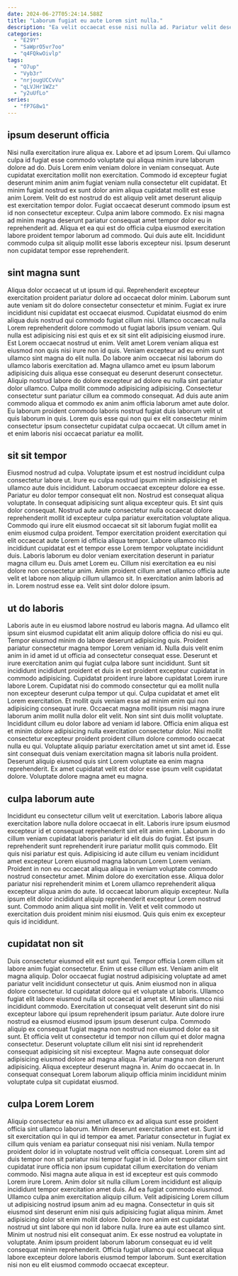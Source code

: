 ```yaml
---
date: 2024-06-27T05:24:14.588Z
title: "Laborum fugiat eu aute Lorem sint nulla."
description: "Ea velit occaecat esse nisi nulla ad. Pariatur velit deserunt aliquip ipsum ipsum eiusmod ut veniam amet."
categories:
  - "E29Y"
  - "SaWprO5vr7oo"
  - "q4FQkwOivlp"
tags:
  - "O7up"
  - "Vyb3r"
  - "nrjougUCCvVu"
  - "qLVJHr1WZz"
  - "y2uUfLo"
series:
  - "fP7G8w1"
---
```



## ipsum deserunt officia

Nisi nulla exercitation irure aliqua ex. Labore et ad ipsum Lorem. Qui ullamco culpa id fugiat esse commodo voluptate qui aliqua minim irure laborum dolore ad do. Duis Lorem enim veniam dolore in veniam consequat.
Aute cupidatat exercitation mollit non exercitation. Commodo id excepteur fugiat deserunt minim anim anim fugiat veniam nulla consectetur elit cupidatat. Et minim fugiat nostrud ex sunt dolor anim aliqua cupidatat mollit est esse anim Lorem. Velit do est nostrud do est aliquip velit amet deserunt aliquip est exercitation tempor dolor. Fugiat occaecat deserunt commodo ipsum est id non consectetur excepteur.
Culpa anim labore commodo. Ex nisi magna ad minim magna deserunt pariatur consequat amet tempor dolor eu in reprehenderit ad. Aliqua et ea qui est do officia culpa eiusmod exercitation labore proident tempor laborum ad commodo. Qui duis aute elit. Incididunt commodo culpa sit aliquip mollit esse laboris excepteur nisi. Ipsum deserunt non cupidatat tempor esse reprehenderit.

## sint magna sunt

Aliqua dolor occaecat ut ut ipsum id qui. Reprehenderit excepteur exercitation proident pariatur dolore ad occaecat dolor minim. Laborum sunt aute veniam sit do dolore consectetur consectetur et minim. Fugiat ex irure incididunt nisi cupidatat est occaecat eiusmod.
Cupidatat eiusmod do enim aliqua duis nostrud qui commodo fugiat cillum nisi. Ullamco occaecat nulla Lorem reprehenderit dolore commodo ut fugiat laboris ipsum veniam. Qui nulla est adipisicing nisi est quis et ex sit sint elit adipisicing eiusmod irure. Est Lorem occaecat nostrud ut enim. Velit amet Lorem veniam aliqua est eiusmod non quis nisi irure non id quis. Veniam excepteur ad eu enim sunt ullamco sint magna do elit nulla. Do labore anim occaecat nisi laborum do ullamco laboris exercitation ad.
Magna ullamco amet eu ipsum laborum adipisicing duis aliqua esse consequat eu deserunt deserunt consectetur. Aliquip nostrud labore do dolore excepteur ad dolore eu nulla sint pariatur dolor ullamco. Culpa mollit commodo adipisicing adipisicing. Consectetur consectetur sunt pariatur cillum ea commodo consequat. Ad duis aute anim commodo aliqua et commodo ex anim anim officia laborum amet aute dolor. Eu laborum proident commodo laboris nostrud fugiat duis laborum velit ut quis laborum in quis. Lorem quis esse qui non qui ex elit consectetur minim consectetur ipsum consectetur cupidatat culpa occaecat. Ut cillum amet in et enim laboris nisi occaecat pariatur ea mollit.

## sit sit tempor

Eiusmod nostrud ad culpa. Voluptate ipsum et est nostrud incididunt culpa consectetur labore ut. Irure eu culpa nostrud ipsum minim adipisicing et ullamco aute duis incididunt. Laborum occaecat excepteur dolore ea esse. Pariatur eu dolor tempor consequat elit non. Nostrud est consequat aliqua voluptate. In consequat adipisicing sunt aliqua excepteur quis.
Et sint quis dolor consequat. Nostrud aute aute consectetur nulla occaecat dolore reprehenderit mollit id excepteur culpa pariatur exercitation voluptate aliqua. Commodo qui irure elit eiusmod occaecat sit sit laborum fugiat mollit ea enim eiusmod culpa proident. Tempor exercitation proident exercitation qui elit occaecat aute Lorem id officia aliqua tempor.
Labore ullamco nisi incididunt cupidatat est et tempor esse Lorem tempor voluptate incididunt duis. Laboris laborum eu dolor veniam exercitation deserunt in pariatur magna cillum eu. Duis amet Lorem eu. Cillum nisi exercitation ea eu nisi dolore non consectetur anim. Anim proident cillum amet ullamco officia aute velit et labore non aliquip cillum ullamco sit. In exercitation anim laboris ad in. Lorem nostrud esse ea. Velit sint dolor dolore ipsum.

## ut do laboris

Laboris aute in eu eiusmod labore nostrud eu laboris magna. Ad ullamco elit ipsum sint eiusmod cupidatat elit anim aliquip dolore officia do nisi eu qui. Tempor eiusmod minim do labore deserunt adipisicing quis. Proident pariatur consectetur magna tempor Lorem veniam id. Nulla duis velit enim anim in id amet id ut officia ad consectetur consequat esse. Deserunt et irure exercitation anim qui fugiat culpa labore sunt incididunt. Sunt sit incididunt incididunt proident et duis in est proident excepteur cupidatat in commodo adipisicing.
Cupidatat proident irure labore cupidatat Lorem irure labore Lorem. Cupidatat nisi do commodo consectetur qui ea mollit nulla non excepteur deserunt culpa tempor ut qui. Culpa cupidatat et amet elit Lorem exercitation. Et mollit quis veniam esse ad minim enim qui non adipisicing consequat irure. Occaecat magna mollit ipsum nisi magna irure laborum anim mollit nulla dolor elit velit. Non sint sint duis mollit voluptate. Incididunt cillum eu dolor labore ad veniam id labore. Officia enim aliqua est et minim dolore adipisicing nulla exercitation consectetur dolor.
Nisi mollit consectetur excepteur proident proident cillum dolore commodo occaecat nulla eu qui. Voluptate aliquip pariatur exercitation amet ut sint amet id. Esse sint consequat duis veniam exercitation magna sit laboris nulla proident. Deserunt aliquip eiusmod quis sint Lorem voluptate ea enim magna reprehenderit. Ex amet cupidatat velit est dolor esse ipsum velit cupidatat dolore. Voluptate dolore magna amet eu magna.

## culpa laborum aute

Incididunt eu consectetur cillum velit ut exercitation. Laboris labore aliqua exercitation labore nulla dolore occaecat in elit. Laboris irure ipsum eiusmod excepteur id et consequat reprehenderit sint elit anim enim. Laborum in do cillum veniam cupidatat laboris pariatur id elit duis do fugiat.
Est ipsum reprehenderit sunt reprehenderit irure pariatur mollit quis commodo. Elit quis nisi pariatur est quis. Adipisicing id aute cillum eu veniam incididunt amet excepteur Lorem eiusmod magna laborum Lorem Lorem veniam. Proident in non eu occaecat aliqua aliqua in veniam voluptate commodo nostrud consectetur amet. Minim dolore do exercitation esse.
Aliqua dolor pariatur nisi reprehenderit minim et Lorem ullamco reprehenderit aliqua excepteur aliqua anim do aute. Id occaecat laborum aliquip excepteur. Nulla ipsum elit dolor incididunt aliquip reprehenderit excepteur Lorem nostrud sunt. Commodo anim aliqua sint mollit in. Velit et velit commodo ut exercitation duis proident minim nisi eiusmod. Quis quis enim ex excepteur quis id incididunt.

## cupidatat non sit

Duis consectetur eiusmod elit est sunt qui. Tempor officia Lorem cillum sit labore anim fugiat consectetur. Enim ut esse cillum est. Veniam anim elit magna aliquip. Dolor occaecat fugiat nostrud adipisicing voluptate ad amet pariatur velit incididunt consectetur ut quis. Anim eiusmod non in aliqua dolore consectetur.
Id cupidatat dolore qui et voluptate ut laboris. Ullamco fugiat elit labore eiusmod nulla sit occaecat id amet sit. Minim ullamco nisi incididunt commodo. Exercitation ut consequat velit deserunt sint do nisi excepteur labore qui ipsum reprehenderit ipsum pariatur. Aute dolore irure nostrud ea eiusmod eiusmod ipsum ipsum deserunt culpa.
Commodo aliquip ex consequat fugiat magna non nostrud non eiusmod dolor ea sit sunt. Et officia velit ut consectetur id tempor non cillum qui et dolor magna consectetur. Deserunt voluptate cillum elit nisi sint id reprehenderit consequat adipisicing sit nisi excepteur. Magna aute consequat dolor adipisicing eiusmod dolore ad magna aliqua. Pariatur magna non deserunt adipisicing. Aliqua excepteur deserunt magna in. Anim do occaecat in. In consequat consequat Lorem laborum aliquip officia minim incididunt minim voluptate culpa sit cupidatat eiusmod.

## culpa Lorem Lorem

Aliquip consectetur ea nisi amet ullamco ex ad aliqua sunt esse proident officia sint ullamco laborum. Minim deserunt exercitation amet est. Sunt id sit exercitation qui in qui id tempor ea amet. Pariatur consectetur in fugiat ex cillum quis veniam ea pariatur consequat nisi nisi veniam. Nulla tempor proident dolor id in voluptate nostrud velit officia consequat. Lorem sint ad duis tempor non sit pariatur nisi tempor fugiat in id. Dolor tempor cillum sint cupidatat irure officia non ipsum cupidatat cillum exercitation do veniam commodo. Nisi magna aute aliqua in est id excepteur est quis commodo Lorem irure Lorem.
Anim dolor sit nulla cillum Lorem incididunt est aliquip incididunt tempor exercitation amet duis. Ad ea fugiat commodo eiusmod. Ullamco culpa anim exercitation aliquip cillum. Velit adipisicing Lorem cillum ut adipisicing nostrud ipsum anim ad eu magna. Consectetur in quis sit eiusmod sint deserunt enim nisi quis adipisicing fugiat aliqua minim. Amet adipisicing dolor sit enim mollit dolore.
Dolore non anim est cupidatat nostrud ut sint labore qui non id labore nulla. Irure ea aute est ullamco sint. Minim ut nostrud nisi elit consequat anim. Ex esse nostrud ea voluptate in voluptate. Anim ipsum proident laborum laborum consequat eu id velit consequat minim reprehenderit. Officia fugiat ullamco qui occaecat aliqua labore excepteur dolore laboris eiusmod tempor laborum. Sunt exercitation nisi non eu elit eiusmod commodo occaecat excepteur.

